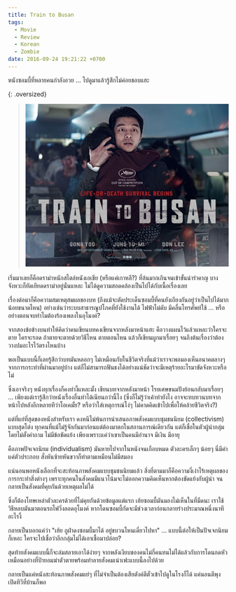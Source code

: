 ```yaml
---
title: Train to Busan
tags:
  - Movie
  - Review
  - Korean
  - Zombie
date: 2016-09-24 19:21:22 +0700
---
```


หนังซอมบี้ที่หลายคนกำลังอวย ... ไปดูมาแล้วรู้สึกไม่ค่อยชอบแฮะ

{: .oversized}
> ![](/images/cover/train-to-busan.jpg)

เริ่มมาเลยก็คือดราม่าหนักสไตล์หนังเอเชีย (หรือแค่เกาหลี?) ที่ล้นมากเกินจนเข้าขั้นน่ารำคาญ บางจังหวะก็ยัดเยียดดราม่าอยู่นั่นแหละ ไม่ได้ดูความสอดคล้องเป็นไปได้กับเนื้อเรื่องเลย

เรื่องต่อมาก็คือความสมเหตุสมผลของบท (ถึงแม้จะตัดประเด็นซอมบี้ที่คนยังเถียงกันอยู่ว่าเป็นไปได้มากน้อยขนาดไหน) อย่างเช่นว่าระบบสาธารณูปโภคที่ยังใช้งานได้ ไฟฟ้าไม่ดับ มีคลื่นโทรศัพท์ใช้ ... หรืออย่างตอนจบทำไมต้องร้องเพลงในอุโมงค์?

จากสองข้อข้างบนทำให้คิดว่าคนเขียนบทคงเขียนจากหลังมาหน้าแฮะ คือวางแผนไว้แล้วแหละว่าใครจะตาย ใครจะรอด ถ้าตายจะตายด้วยวิธีไหน ตายตอนไหน แล้วก็เขียนผูกมาเรื่อยๆ จนถึงต้นเรื่องว่าต้องวางปมอะไรไว้ตรงไหนบ้าง

พอเป็นแบบนี้ก็เลยรู้สึกว่าบทมันหลอกๆ ไม่เหมือนกับในชีวิตจริงที่แม้ว่าเราจะพอมองเห็นอนาคตลางๆ จากการกระทำที่ผ่านมาอยู่บ้าง แต่ก็ไม่สามารถฟันธงได้อย่างแน่ชัดว่าจะมีเหตุร้ายอะไรมาขัดจังหวะหรือไม่

ซึ่งเอาจริงๆ หนังทุกเรื่องก็คงทำงี้แหละมั้ง เขียนบทจากหลังมาหน้า โรยเศษขนมปังย้อนกลับมาเรื่อยๆ ... เพียงแต่เรารู้สึกว่าหนังเรื่องอื่นทำได้เนียนกว่านี้ไง (ซึ่งก็ไม่รู้ว่าเค้าทำยังไง อาจจะทบทวนบทจากหน้าไปหลังอีกหลายทีว่าโอเคมั้ย? หรือว่าใส่เหตุการณ์โง่ๆ ไม่คาดคิดเข้าไปเพื่อให้คล้ายชีวิตจริง?)

แต่ที่แย่ที่สุดของหนังสำหรับเรา คงหนีไม่พ้นการนำเสนอภาพสังคมแบบชุมชนนิยม (collectivism) แบบสุดโต่ง ทุกคนที่แม้ไม่รู้จักกันมาก่อนแต่ต้องมาตกในสถานการณ์เดียวกัน แต่ก็เชื่อในตัวผู้นำกลุ่มโดยไม่ตั้งคำถาม ไม่มีข้อขัดแย้ง เพียงเพราะแค่ว่าเขาเป็นคนมีอำนาจ มีเงิน มีอายุ

คือภาพปัจเจกนิยม (individualism) มันหายไปจากในหนังจนเกือบหมด ตัวละครเล็กๆ น้อยๆ นี่มีค่าแค่ตัวประกอบ สั่งหันซ้ายหันขวาก็ทำตามเหมือนไม่มีสมอง

แน่นอนพอหนังเลือกที่จะสะท้อนภาพสังคมแบบชุมชนนิยมแล้ว สิ่งที่ตามมาก็คือความงี่เง่าไร้เหตุผลของการกระทำสิ่งต่างๆ เพราะทุกคนในสังคมมีแนวโน้มจะไม่ออกความคิดเห็นหากต้องขัดแย้งกับผู้นำ จนกลายเป็นสังคมที่คุยกันด้วยเหตุผลไม่ได้

ซึ่งก็ต้องโทษเหล่าตัวละครด้วยที่ไม่คุยกันด้วยข้อมูลแต่แรก เฮ้ยซอมบี้มันมองไม่เห็นในที่มืดนะ เราใช้วิธีหลบมันมาตอนรถไฟวิ่งลอดอุโมงค์ หากโดนซอมบี้กัดจะมีช่วงเวลาก่อนกลายร่างประมาณหนึ่งนาที อะไรงี้

กลายเป็นบอกแค่ว่า "เฮ้ย กูฝ่าดงซอมบี้มาได้ อยู่ขบวนไหนเดี๋ยวไปหา" ... แบบนี้ต่อให้เป็นปัจเจกนิยมก็เหอะ ใครจะไปเชื่อว่าอีกกลุ่มไม่ได้เอาเชื้อมาปล่อย?

สุดท้ายสังคมแบบนี้ก็จะล่มสลายเอาได้ง่ายๆ จากพลังเงียบของคนไม่กี่คนทนไม่ได้แล้วกับการโดนกดหัว เหมือนอย่างที่ป้ายอมฆ่าตัวตายพร้อมทำลายสังคมเน่าเฟะแบบนี้ลงไปด้วย

กลายเป็นแค่หนังสะท้อนภาพสังคมแย่ๆ ที่ไม่จำเป็นต้องเสียตังค์ตีตั๋วเข้าไปดูในโรงก็ได้ แค่นอนตีพุงเปิดทีวีที่บ้านก็พอ

